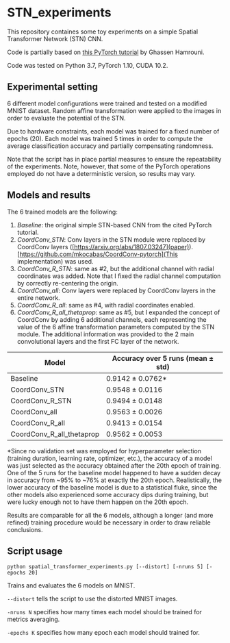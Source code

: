 # STN_experiments
This repository containes some toy experiments on a simple Spatial Transformer Network (STN) CNN.

Code is partially based on [this PyTorch tutorial](https://pytorch.org/tutorials/intermediate/spatial_transformer_tutorial.html) by Ghassen Hamrouni.

Code was tested on Python 3.7, PyTorch 1.10, CUDA 10.2.

## Experimental setting
6 different model configurations were trained and tested on a modified MNIST dataset. Random affine transformation were applied to the images in order to evaluate the potential of the STN.

Due to hardware constraints, each model was trained for a fixed number of epochs (20). Each model was trained 5 times in order to compute the average classification accuracy and partially compensating randomness.

Note that the script has in place partial measures to ensure the repeatability of the experiments. Note, however, that some of the PyTorch operations employed do not have a deterministic version, so results may vary.

## Models and results
The 6 trained models are the following:
1. *Baseline*: the original simple STN-based CNN from the cited PyTorch tutorial.
2. *CoordConv_STN*: Conv layers in the STN module were replaced by CoordConv layers ([https://arxiv.org/abs/1807.03247](paper)). [https://github.com/mkocabas/CoordConv-pytorch](This implementation) was used.
3. *CoordConv_R_STN*: same as #2, but the additional channel with radial coordinates was added. Note that I fixed the radial channel computation by correctly re-centering the origin.
4. *CoordConv_all*: Conv layers were replaced by CoordConv layers in the entire network.
5. *CoordConv_R_all*: same as #4, with radial coordinates enabled.
6. *CoordConv_R_all_thetaprop*: same as #5, but I expanded the concept of CoordConv by adding 6 additional channels, each representing the value of the 6 affine transformation parameters computed by the STN module. The additional information was provided to the 2 main convolutional layers and the first FC layer of the network.

| Model | Accuracy over 5 runs (mean ± std) |
| -------------------------- | ------------- |
| Baseline                   | 0.9142 ± 0.0762* |
| CoordConv_STN              | 0.9548 ± 0.0116 |
| CoordConv_R_STN            | 0.9494 ± 0.0148 |
| CoordConv_all              | 0.9563 ± 0.0026 |
| CoordConv_R_all            | 0.9413 ± 0.0154 |
| CoordConv_R_all_thetaprop  | 0.9562 ± 0.0053 |

\*Since no validation set was employed for hyperparameter selection (training duration, learning rate, optimizer, etc.), the accuracy of a model was just selected as the accuracy obtained after the 20th epoch of training. One of the 5 runs for the baseline model happened to have a sudden decay in accuracy from ~95% to ~76% at exactly the 20th epoch. Realistically, the lower accuracy of the baseline model is due to a statistical fluke, since the other models also experienced some accuracy dips during training, but were lucky enough not to have them happen on the 20th epoch.

Results are comparable for all the 6 models, although a longer (and more refined) training procedure would be necessary in order to draw reliable conclusions.

## Script usage
`python spatial_transformer_experiments.py [--distort] [-nruns 5] [-epochs 20]`

Trains and evaluates the 6 models on MNIST.

`--distort` tells the script to use the distorted MNIST images.

`-nruns N` specifies how many times each model should be trained for metrics averaging.

`-epochs K` specifies how many epoch each model should trained for.
